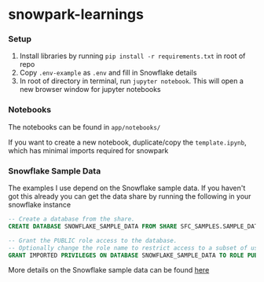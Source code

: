 # snowpark-learnings

### Setup

1. Install libraries by running `pip install -r requirements.txt` in root of repo
2. Copy `.env-example` as `.env` and fill in Snowflake details
3. In root of directory in terminal, run `jupyter notebook`. This will open a new browser window for jupyter notebooks

### Notebooks
The notebooks can be found in `app/notebooks/`

If you want to create a new notebook, duplicate/copy the `template.ipynb`, which has minimal imports required for snowpark


### Snowflake Sample Data

The examples I use depend on the Snowflake sample data. If you haven't got this already
you can get the data share by running the following in your snowflake instance

```sql
-- Create a database from the share.
CREATE DATABASE SNOWFLAKE_SAMPLE_DATA FROM SHARE SFC_SAMPLES.SAMPLE_DATA;

-- Grant the PUBLIC role access to the database.
-- Optionally change the role name to restrict access to a subset of users.
GRANT IMPORTED PRIVILEGES ON DATABASE SNOWFLAKE_SAMPLE_DATA TO ROLE PUBLIC;
```

More details on the Snowflake sample data can be found [here](https://docs.snowflake.com/en/user-guide/sample-data-using)